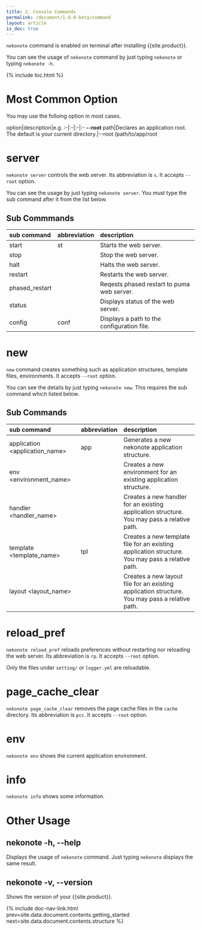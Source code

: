 ```yaml
---
title: 2. Console Commands
permalink: /document/1.0.0-beta/command
layout: article
is_doc: true
---
```


`nekonote` command is enabled on terminal after installing {{site.product}}.

You can see the usage of `nekonote` command by just typing `nekonote` or typing `nekonote -h`.

{% include toc.html %}

# Most Common Option

You may use the folloing option in most cases.

option|description|e.g.
:-|:-|:-|:-
**--root** path|Declares an application root. The default is your current directory.|--root /path/to/app/root

# server
`nekonote server` controls the web server. Its abbreviation is `s`. It accepts `--root` option.

You can see the usage by just typing `nekonote server`.
You must type the sub command after it from the list below.

## Sub Commmands

sub command|abbreviation|description
:-|:-|:-
start|st|Starts the web server.
stop||Stop the web server.
halt||Halts the web server.
restart||Restarts the web server.
phased_restart||Reqests phased restart to puma web server.
status||Displays status of the web server.
config|conf|Displays a path to the configuration file.

# new

`new` command creates something such as application structures, template files, environments.
It accepts `--root` option.

You can see the details by just typing `nekonote new`. This requires the sub command which listed below.

## Sub Commands

sub command|abbreviation|description
:-|:-|:-
application &lt;application_name>|app|Generates a new nekonote application structure.
env &lt;environment_name>||Creates a new environment for an existing application structure.
handler &lt;handler_name>||Creates a new handler for an existing application structure. You may pass a relative path.
template &lt;template_name>|tpl|Creates a new template file for an existing application structure. You may pass a relative path.
layout &lt;layout_name>||Creates a new layout file for an existing application structure. You may pass a relative path.

# reload_pref
`nekonote reload_pref` reloads preferences without restarting nor reloading the web server.
Its abbreviation is `rp`. It accepts `--root` option.

<p class='tip'>Only the files under <code>setting/</code> or <code>logger.yml</code> are reloadable.</p>

# page_cache_clear
`nekonote page_cache_clear` removes the page cache files in the `cache` directory.
Its abbreviation is `pcc`. It accepts `--root` option.

# env
`nekonote env` shows the current application environment.

# info
`nekonote info` shows some information.

# Other Usage

## nekonote -h, --help
Displays the usage of `nekonote` command. Just typing `nekonote` displays the same result.

## nekonote -v, --version
Shows the version of your {{site.product}}.

{% include doc-nav-link.html prev=site.data.document.contents.getting_started next=site.data.document.contents.structure %}
